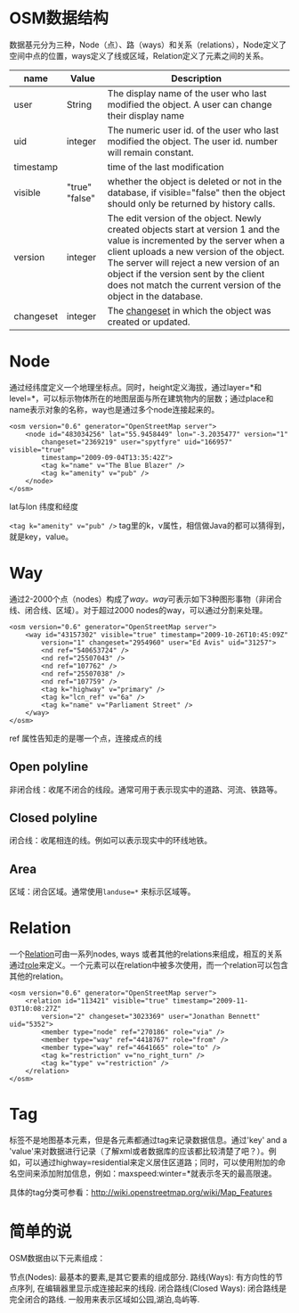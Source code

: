 # OSM数据结构

数据基元分为三种，Node（点）、路（ways）和关系（relations），Node定义了空间中点的位置，ways定义了线或区域，Relation定义了元素之间的关系。

| name      | Value          | Description                                                  |
| --------- | -------------- | ------------------------------------------------------------ |
| user      | String         | The display name of the user who last modified the object. A user can change their display name |
| uid       | integer        | The numeric user id. of the user who last modified the object. The user id. number will remain constant. |
| timestamp |                | time of the last modification                                |
| visible   | "true" "false" | whether the object is deleted or not in the database, if visible="false" then the object should only be returned by history calls. |
| version   | integer        | The edit version of the object. Newly created objects start at version 1 and the value is incremented by the server when a client uploads a new version of the object. The server will reject a new version of an object if the version sent by the client does not match the current version of the object in the database. |
| changeset | integer        | The [changeset](http://wiki.openstreetmap.org/wiki/Changeset) in which the object was created or updated. |

# Node

通过经纬度定义一个地理坐标点。同时，height定义海拔，通过layer=\*和level=\*，可以标示物体所在的地图层面与所在建筑物内的层数；通过place和name表示对象的名称，way也是通过多个node连接起来的。

```
<osm version="0.6" generator="OpenStreetMap server">
    <node id="483034256" lat="55.9458449" lon="-3.2035477" version="1"
        changeset="2369219" user="spytfyre" uid="166957" visible="true"
        timestamp="2009-09-04T13:35:42Z">
        <tag k="name" v="The Blue Blazer" />
        <tag k="amenity" v="pub" />
    </node>
</osm>
```

lat与lon 纬度和经度

`<tag k="amenity" v="pub" />` tag里的k，v属性，相信做Java的都可以猜得到，就是key，value。

# Way

通过2-2000个点（nodes）构成了*way。way*可表示如下3种图形事物（非闭合线、闭合线、区域）。对于超过2000 nodes的way，可以通过分割来处理。

```
<osm version="0.6" generator="OpenStreetMap server">
    <way id="43157302" visible="true" timestamp="2009-10-26T10:45:09Z"
        version="1" changeset="2954960" user="Ed Avis" uid="31257">
        <nd ref="540653724" />
        <nd ref="25507043" />
        <nd ref="107762" />
        <nd ref="25507038" />
        <nd ref="107759" />
        <tag k="highway" v="primary" />
        <tag k="lcn_ref" v="6a" />
        <tag k="name" v="Parliament Street" />
    </way>
</osm>
```

ref 属性告知走的是哪一个点，连接成点的线

## Open polyline

非闭合线：收尾不闭合的线段。通常可用于表示现实中的道路、河流、铁路等。

## Closed polyline

闭合线：收尾相连的线。例如可以表示现实中的环线地铁。

## Area

区域：闭合区域。通常使用`landuse=*` 来标示区域等。

# Relation

一个[Relation](http://wiki.openstreetmap.org/wiki/Relation)可由一系列nodes, ways 或者其他的relations来组成，相互的关系通过[role](http://wiki.openstreetmap.org/wiki/Role)来定义。一个元素可以在relation中被多次使用，而一个relation可以包含其他的relation。

```
<osm version="0.6" generator="OpenStreetMap server">
    <relation id="113421" visible="true" timestamp="2009-11-03T10:08:27Z"
        version="2" changeset="3023369" user="Jonathan Bennett" uid="5352">
        <member type="node" ref="270186" role="via" />
        <member type="way" ref="4418767" role="from" />
        <member type="way" ref="4641665" role="to" />
        <tag k="restriction" v="no_right_turn" />
        <tag k="type" v="restriction" />
    </relation>
</osm>
```



# Tag

标签不是地图基本元素，但是各元素都通过tag来记录数据信息。通过'key' and a 'value'来对数据进行记录（了解xml或者数据库的应该都比较清楚了吧？）。例如，可以通过highway=residential来定义居住区道路；同时，可以使用附加的命名空间来添加附加信息，例如：maxspeed:winter=*就表示冬天的最高限速。

具体的tag分类可参看：http://wiki.openstreetmap.org/wiki/Map_Features

# 简单的说

OSM数据由以下元素组成：

节点(Nodes): 最基本的要素,是其它要素的组成部分.
路线(Ways): 有方向性的节点序列, 在编辑器里显示成连接起来的线段.
闭合路线(Closed Ways): 闭合路线是完全闭合的路线. 一般用来表示区域如公园,湖泊,岛屿等.